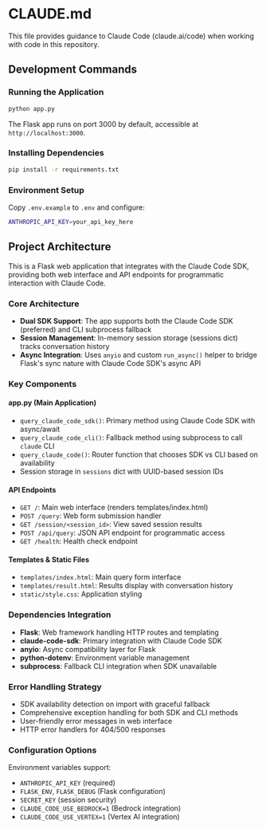 # CLAUDE.md

This file provides guidance to Claude Code (claude.ai/code) when working with code in this repository.

## Development Commands

### Running the Application
```bash
python app.py
```
The Flask app runs on port 3000 by default, accessible at `http://localhost:3000`.

### Installing Dependencies
```bash
pip install -r requirements.txt
```

### Environment Setup
Copy `.env.example` to `.env` and configure:
```bash
ANTHROPIC_API_KEY=your_api_key_here
```

## Project Architecture

This is a Flask web application that integrates with the Claude Code SDK, providing both web interface and API endpoints for programmatic interaction with Claude Code.

### Core Architecture
- **Dual SDK Support**: The app supports both the Claude Code SDK (preferred) and CLI subprocess fallback
- **Session Management**: In-memory session storage (sessions dict) tracks conversation history
- **Async Integration**: Uses `anyio` and custom `run_async()` helper to bridge Flask's sync nature with Claude Code SDK's async API

### Key Components

#### app.py (Main Application)
- `query_claude_code_sdk()`: Primary method using Claude Code SDK with async/await
- `query_claude_code_cli()`: Fallback method using subprocess to call `claude` CLI 
- `query_claude_code()`: Router function that chooses SDK vs CLI based on availability
- Session storage in `sessions` dict with UUID-based session IDs

#### API Endpoints
- `GET /`: Main web interface (renders templates/index.html)
- `POST /query`: Web form submission handler
- `GET /session/<session_id>`: View saved session results  
- `POST /api/query`: JSON API endpoint for programmatic access
- `GET /health`: Health check endpoint

#### Templates & Static Files
- `templates/index.html`: Main query form interface
- `templates/result.html`: Results display with conversation history
- `static/style.css`: Application styling

### Dependencies Integration
- **Flask**: Web framework handling HTTP routes and templating
- **claude-code-sdk**: Primary integration with Claude Code SDK
- **anyio**: Async compatibility layer for Flask
- **python-dotenv**: Environment variable management
- **subprocess**: Fallback CLI integration when SDK unavailable

### Error Handling Strategy
- SDK availability detection on import with graceful fallback
- Comprehensive exception handling for both SDK and CLI methods
- User-friendly error messages in web interface
- HTTP error handlers for 404/500 responses

### Configuration Options
Environment variables support:
- `ANTHROPIC_API_KEY` (required)
- `FLASK_ENV`, `FLASK_DEBUG` (Flask configuration)
- `SECRET_KEY` (session security)
- `CLAUDE_CODE_USE_BEDROCK=1` (Bedrock integration)
- `CLAUDE_CODE_USE_VERTEX=1` (Vertex AI integration)